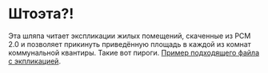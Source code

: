 # Штоэта?!

Эта шляпа читает экспликации жилых помещений, скаченные из РСМ 2.0 и позволяет прикинуть приведённую площадь в каждой из комнат коммунальной квантиры.
Такие вот пироги. [Пример подходящего файла с экпликацией](https://docs.google.com/spreadsheets/d/18e8qR3LREHgRnj7fcFz-e3Kw4Hj-4mC5/edit?usp=sharing&ouid=101643623382742849461&rtpof=true&sd=true).

